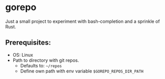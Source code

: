 # gorepo

Just a small project to experiment with bash-completion and a sprinkle of Rust.

## Prerequisites:

- OS: Linux
- Path to directory with git repos.
    - Defaults to: `~/repos`
    - Define own path with env variable `$GOREPO_REPOS_DIR_PATH`
